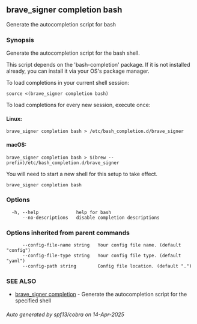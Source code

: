 ## brave_signer completion bash

Generate the autocompletion script for bash

### Synopsis

Generate the autocompletion script for the bash shell.

This script depends on the 'bash-completion' package.
If it is not installed already, you can install it via your OS's package manager.

To load completions in your current shell session:

	source <(brave_signer completion bash)

To load completions for every new session, execute once:

#### Linux:

	brave_signer completion bash > /etc/bash_completion.d/brave_signer

#### macOS:

	brave_signer completion bash > $(brew --prefix)/etc/bash_completion.d/brave_signer

You will need to start a new shell for this setup to take effect.


```
brave_signer completion bash
```

### Options

```
  -h, --help              help for bash
      --no-descriptions   disable completion descriptions
```

### Options inherited from parent commands

```
      --config-file-name string   Your config file name. (default "config")
      --config-file-type string   Your config file type. (default "yaml")
      --config-path string        Config file location. (default ".")
```

### SEE ALSO

* [brave_signer completion](brave_signer_completion.md)	 - Generate the autocompletion script for the specified shell

###### Auto generated by spf13/cobra on 14-Apr-2025

